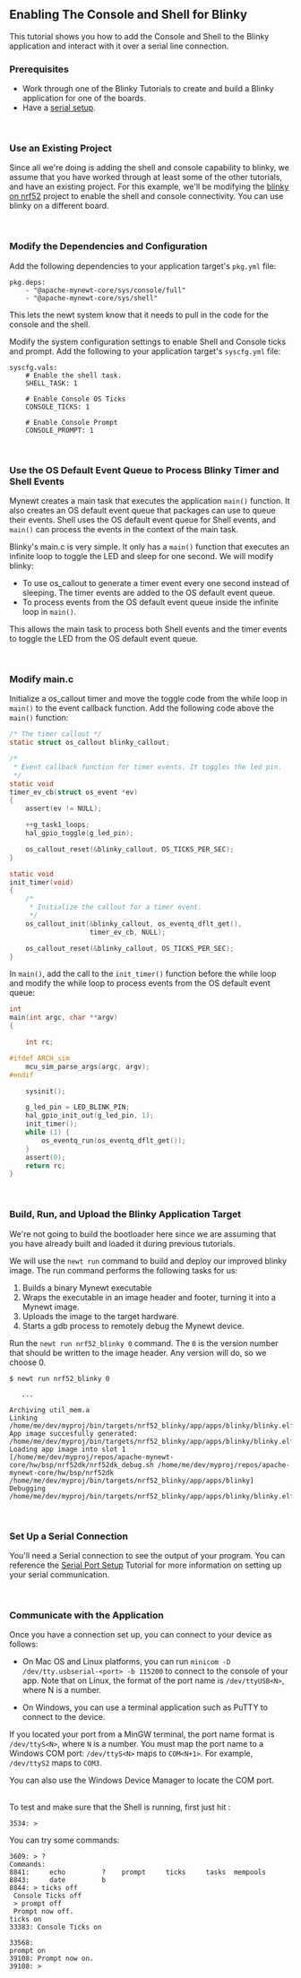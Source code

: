 ## Enabling The Console and Shell for Blinky

This tutorial shows you how to add the Console and Shell to the Blinky application and interact with it over a serial line connection.
<br>

### Prerequisites

* Work through one of the Blinky Tutorials to create and build a Blinky application for one of the boards.
* Have a [serial setup](/os/get_started/serial_access.md).

<br>

### Use an Existing Project

Since all we're doing is adding the shell and console capability to blinky, we assume 
that you have worked through at least some of the other tutorials, and have an existing project.
For this example, we'll be modifying the [blinky on nrf52](./nRF52.md) project to enable 
the shell and console connectivity. You can use blinky on a different board.

<br>

### Modify the Dependencies and Configuration

Add the following dependencies to your application target's `pkg.yml` file:

```
pkg.deps:
    - "@apache-mynewt-core/sys/console/full"
    - "@apache-mynewt-core/sys/shell"
```

This lets the newt system know that it needs to pull in the code for the console and the shell.

Modify the system configuration settings to enable Shell and Console ticks and prompt.  Add the following to your application target's `syscfg.yml` file:

```no-highlight
syscfg.vals:
    # Enable the shell task.
    SHELL_TASK: 1

    # Enable Console OS Ticks
    CONSOLE_TICKS: 1

    # Enable Console Prompt
    CONSOLE_PROMPT: 1 
```

<br>

### Use the OS Default Event Queue to Process Blinky Timer and Shell Events

Mynewt creates a main task that executes the application `main()` function. It also creates an OS default event queue that packages can use to queue their events.   Shell uses the OS default event queue for Shell events,  and `main()` can process the events in the context of the main task. 

Blinky's main.c is very simple. It only has a `main()` function that executes an infinite loop to toggle the LED and sleep for one second.  We will modify blinky:

* To use os_callout to generate a timer event every one second instead of sleeping.  The timer events are added to the OS default event queue.
* To process events from the OS default event queue inside the infinite loop in `main()`.

This allows the main task to process both Shell events and the timer events to toggle the LED from the OS default event queue.

<br>

### Modify main.c

Initialize a os_callout timer and move the toggle code from the while loop in `main()` to the event callback function. Add the following code above the `main()` function:

```c
/* The timer callout */
static struct os_callout blinky_callout;

/*
 * Event callback function for timer events. It toggles the led pin.
 */
static void
timer_ev_cb(struct os_event *ev)
{
    assert(ev != NULL);

    ++g_task1_loops;
    hal_gpio_toggle(g_led_pin);

    os_callout_reset(&blinky_callout, OS_TICKS_PER_SEC);
}

static void
init_timer(void)
{
    /*
     * Initialize the callout for a timer event.
     */
    os_callout_init(&blinky_callout, os_eventq_dflt_get(),
                    timer_ev_cb, NULL);

    os_callout_reset(&blinky_callout, OS_TICKS_PER_SEC);
}
```

In `main()`, add the call to the `init_timer()` function before the while loop and modify the while loop to process events from the OS default event queue:

```c hl_lines="15 17"
int
main(int argc, char **argv)
{

    int rc;

#ifdef ARCH_sim
    mcu_sim_parse_args(argc, argv);
#endif

    sysinit();

    g_led_pin = LED_BLINK_PIN;
    hal_gpio_init_out(g_led_pin, 1);
    init_timer();
    while (1) {
        os_eventq_run(os_eventq_dflt_get());
    }
    assert(0);
    return rc;
}

```
<br>

### Build, Run, and Upload the Blinky Application Target

We're not going to build the bootloader here since we are assuming that you have already
built and loaded it during previous tutorials.

We will use the `newt run` command to build and deploy our improved blinky image.  The run command performs the following tasks for us:

1. Builds a binary Mynewt executable
2. Wraps the executable in an image header and footer, turning it into a Mynewt image.
3. Uploads the image to the target hardware.
4. Starts a gdb process to remotely debug the Mynewt device.

Run the `newt run nrf52_blinky 0` command.  The `0` is the version number that should be written to the image header.  Any version will do, so we choose 0.

```no-highlight
$ newt run nrf52_blinky 0

   ...

Archiving util_mem.a
Linking /home/me/dev/myproj/bin/targets/nrf52_blinky/app/apps/blinky/blinky.elf
App image succesfully generated: /home/me/dev/myproj/bin/targets/nrf52_blinky/app/apps/blinky/blinky.elf
Loading app image into slot 1
[/home/me/dev/myproj/repos/apache-mynewt-core/hw/bsp/nrf52dk/nrf52dk_debug.sh /home/me/dev/myproj/repos/apache-mynewt-core/hw/bsp/nrf52dk /home/me/dev/myproj/bin/targets/nrf52_blinky/app/apps/blinky]
Debugging /home/me/dev/myproj/bin/targets/nrf52_blinky/app/apps/blinky/blinky.elf
```

<br>

### Set Up a Serial Connection

You'll need a Serial connection to see the output of your program. You can reference the [Serial Port Setup](../get_started/serial_access.md) Tutorial for more information on setting up your serial communication.

<br>

### Communicate with the Application

Once you have a connection set up, you can connect to your device as follows:

* On Mac OS and Linux platforms, you can run ```minicom -D /dev/tty.usbserial-<port> -b 115200``` to connect to the console of your app. Note that on Linux, the format of the port name is `/dev/ttyUSB<N>`, where N is a number.

* On Windows, you can use a terminal application such as PuTTY to connect to the device.
	
If you located your port from a MinGW terminal,  the port name format is `/dev/ttyS<N>`, where `N` is a number. You must map the port name to a Windows COM port: `/dev/ttyS<N>` maps to `COM<N+1>`. For example, `/dev/ttyS2` maps to  `COM3`.
	
You can also use the Windows Device Manager to locate the COM port.
    
<br>
To test and make sure that the Shell is running, first just hit <return>:
    
```no-highlight
3534: >
```

You can try some commands:

```no-highlight
3609: > ?
Commands:
8841:     echo         ?    prompt     ticks     tasks  mempools
8843:     date         b
8844: > ticks off
 Console Ticks off
 > prompt off
 Prompt now off.
ticks on
33383: Console Ticks on

33568:
prompt on
39108: Prompt now on.
39108: >
```
